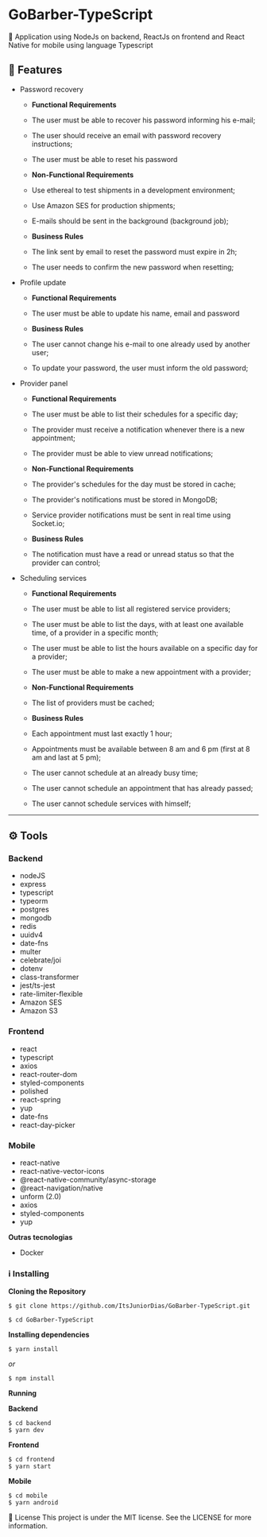 # GoBarber-TypeScript
:barber:  Application using NodeJs on backend, ReactJs on frontend and React Native for mobile using language Typescript


## 🚀 Features
- Password recovery
  - **Functional Requirements**
   - The user must be able to recover his password informing his e-mail;
    - The user should receive an email with password recovery instructions;
    - The user must be able to reset his password

  - **Non-Functional Requirements**
   - Use ethereal to test shipments in a development environment;
    - Use Amazon SES for production shipments;
    - E-mails should be sent in the background (background job);

  - **Business Rules**
   - The link sent by email to reset the password must expire in 2h;
   - The user needs to confirm the new password when resetting;

- Profile update
  - **Functional Requirements**
   - The user must be able to update his name, email and password

  - **Business Rules**
   - The user cannot change his e-mail to one already used by another user;
   - To update your password, the user must inform the old password;

- Provider panel
  - **Functional Requirements**
   - The user must be able to list their schedules for a specific day;
   - The provider must receive a notification whenever there is a new appointment;
   - The provider must be able to view unread notifications;

  - **Non-Functional Requirements**
   - The provider's schedules for the day must be stored in cache;
   - The provider's notifications must be stored in MongoDB;
   - Service provider notifications must be sent in real time using Socket.io;

  - **Business Rules**
   - The notification must have a read or unread status so that the provider can control;

- Scheduling services
  - **Functional Requirements**
   - The user must be able to list all registered service providers;
   - The user must be able to list the days, with at least one available time, of a provider in a specific month;
   - The user must be able to list the hours available on a specific day for a provider;
   - The user must be able to make a new appointment with a provider;

  - **Non-Functional Requirements**
   - The list of providers must be cached;

  - **Business Rules**
   - Each appointment must last exactly 1 hour;
   - Appointments must be available between 8 am and 6 pm (first at 8 am and last at 5 pm);
   - The user cannot schedule at an already busy time;
   - The user cannot schedule an appointment that has already passed;
   - The user cannot schedule services with himself;
---

## ⚙ Tools
### Backend
  - nodeJS
  - express
  - typescript
  - typeorm
  - postgres
  - mongodb
  - redis
  - uuidv4
  - date-fns
  - multer
  - celebrate/joi
  - dotenv
  - class-transformer
  - jest/ts-jest
  - rate-limiter-flexible
  - Amazon SES
  - Amazon S3

### Frontend
  - react
  - typescript
  - axios
  - react-router-dom
  - styled-components
  - polished
  - react-spring
  - yup
  - date-fns
  - react-day-picker
  
### Mobile 
 - react-native
 - react-native-vector-icons
 - @react-native-community/async-storage
 - @react-navigation/native
 - unform (2.0)
 - axios
 - styled-components
 - yup

  **Outras tecnologias**
  - Docker


 ### ℹ️ Installing

**Cloning the Repository**

```
$ git clone https://github.com/ItsJuniorDias/GoBarber-TypeScript.git

$ cd GoBarber-TypeScript
```

**Installing dependencies**

```
$ yarn install
```

_or_

```
$ npm install
```
**Running**

**Backend**

```
$ cd backend
$ yarn dev
```

**Frontend**

```
$ cd frontend
$ yarn start
```

**Mobile**

```
$ cd mobile
$ yarn android 

```

📝 License
This project is under the MIT license. See the LICENSE for more information.
 
